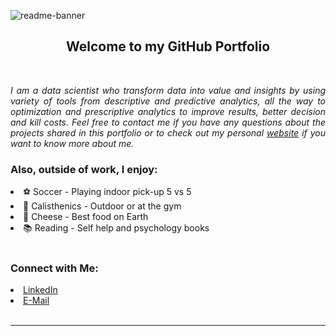 ![readme-banner](https://user-images.githubusercontent.com/108199052/177016372-56af75a0-ebc5-41ac-b6f3-9e708ae5c676.png)
<br/>

<h2 align="center"> Welcome to my GitHub Portfolio <br/></h2><br/>
<p align="justify"><i> I am a data scientist who transform data into value and insights by using variety of tools from descriptive and predictive analytics, all the way to optimization and prescriptive analytics to improve results, better decision and kill costs. Feel free to contact me if you have any questions about the projects shared in this portfolio or to check out my personal <a href="https://mlepicier.github.io">website</a> if you want to know more about me. </i><p>

<h3>Also, outside of work, I enjoy:</h3>
    <li>⚽ Soccer - Playing indoor pick-up 5 vs 5
    <li>🤸 Calisthenics - Outdoor or at the gym
    <li>🧀 Cheese - Best food on Earth
    <li>📚 Reading - Self help and psychology books<br/><br/>

<h3>Connect with Me:</h3>
<li><a href="https://www.linkedin.com/in/mlepicier/">LinkedIn</a>
<li><a href="mailto:mlepicier.msc2022@ivey.ca">E-Mail</a> <br/><br/> 

***
